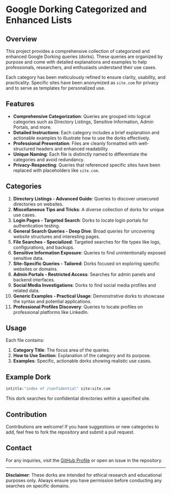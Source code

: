 # Google Dorking Categorized and Enhanced Lists

## Overview
This project provides a comprehensive collection of categorized and enhanced Google Dorking queries (dorks). These queries are organized by purpose and come with detailed explanations and examples to help professionals, researchers, and enthusiasts understand their use cases. 

Each category has been meticulously refined to ensure clarity, usability, and practicality. Specific sites have been anonymized as `site.com` for privacy and to serve as templates for personalized use.

## Features
- **Comprehensive Categorization**: Queries are grouped into logical categories such as Directory Listings, Sensitive Information, Admin Portals, and more.
- **Detailed Instructions**: Each category includes a brief explanation and actionable examples to illustrate how to use the dorks effectively.
- **Professional Presentation**: Files are cleanly formatted with well-structured headers and enhanced readability.
- **Unique Naming**: Each file is distinctly named to differentiate the categories and avoid redundancy.
- **Privacy-Respecting**: Queries that referenced specific sites have been replaced with placeholders like `site.com`.

## Categories
1. **Directory Listings - Advanced Guide**: Queries to discover unsecured directories on websites.
2. **Miscellaneous Tips and Tricks**: A diverse collection of dorks for unique use cases.
3. **Login Pages - Targeted Search**: Dorks to locate login portals for authentication testing.
4. **General Search Queries - Deep Dive**: Broad queries for uncovering website structures and interesting pages.
5. **File Searches - Specialized**: Targeted searches for file types like logs, configurations, and backups.
6. **Sensitive Information Exposure**: Queries to find unintentionally exposed sensitive data.
7. **Site-Specific Queries - Tailored**: Dorks focused on exploring specific websites or domains.
8. **Admin Portals - Restricted Access**: Searches for admin panels and backend interfaces.
9. **Social Media Investigations**: Dorks to find social media profiles and related data.
10. **Generic Examples - Practical Usage**: Demonstrative dorks to showcase the syntax and potential applications.
11. **Professional Profiles Discovery**: Queries to locate profiles on professional platforms like LinkedIn.

## Usage
Each file contains:
1. **Category Title**: The focus area of the queries.
2. **How to Use Section**: Explanation of the category and its purpose.
3. **Examples**: Specific, actionable dorks showing realistic use cases.

## Example Dork
```bash
intitle:"index of /confidential" site:site.com
```
This dork searches for confidential directories within a specified site.

## Contribution
Contributions are welcome! If you have suggestions or new categories to add, feel free to fork the repository and submit a pull request.

## Contact
For any inquiries, visit the [GitHub Profile](https://github.com/zebbern) or open an issue in the repository.

---

**Disclaimer**: These dorks are intended for ethical research and educational purposes only. Always ensure you have permission before conducting any searches on specific domains.

